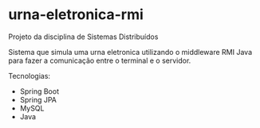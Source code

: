 # urna-eletronica-rmi
Projeto da disciplina de Sistemas Distribuídos

Sistema que simula uma urna eletronica utilizando o middleware RMI Java para fazer a comunicação entre o terminal e o servidor. 

Tecnologias:
   - Spring Boot
   - Spring JPA
   - MySQL
   - Java
